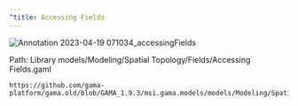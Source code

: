 ```yaml
---
^title: Accessing Fields
---
```


![Annotation 2023-04-19 071034_accessingFields](https://user-images.githubusercontent.com/4437331/232973587-00af2b29-ffca-4366-a926-665c58d16cd4.png)

Path: Library models/Modeling/Spatial Topology/Fields/Accessing Fields.gaml

```gaml reference
https://github.com/gama-platform/gama.old/blob/GAMA_1.9.3/msi.gama.models/models/Modeling/Spatial%20Topology/Fields/Accessing%20Fields.gaml
```